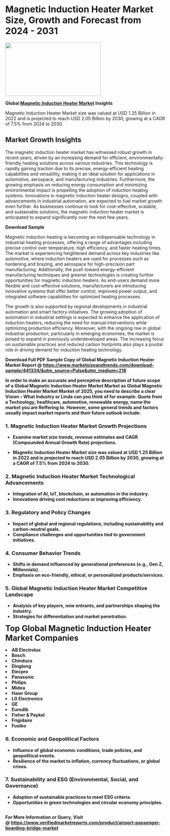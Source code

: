 <H1>Magnetic Induction Heater Market Size, Growth and Forecast from 2024 - 2031</H1><img class="aligncenter size-medium wp-image-584254" src="https://thirdeyenews.in/wp-content/uploads/2024/09/Global-Market-Research-300x168.jpeg" alt="" width="300" height="168" /><p><strong>Global&nbsp;<a href="https://www.marketsizeandtrends.com/download-sample/441334/&amp;utm_source=Pulse&amp;utm_medium=218">Magnetic Induction Heater Market</a> Insights</strong></p><p>Magnetic Induction Heater Market size was valued at USD 1.25 Billion in 2022 and is projected to reach USD 2.05 Billion by 2030, growing at a CAGR of 7.5% from 2024 to 2030.</p><p><h2>Market Growth Insights</h2> <p>The magnetic induction heater market has witnessed robust growth in recent years, driven by an increasing demand for efficient, environmentally-friendly heating solutions across various industries. This technology is rapidly gaining traction due to its precise, energy-efficient heating capabilities and versatility, making it an ideal solution for applications in automotive, aerospace, and manufacturing industries. Furthermore, the growing emphasis on reducing energy consumption and minimizing environmental impact is propelling the adoption of induction heating systems. Innovations in magnetic induction heater designs, coupled with advancements in industrial automation, are expected to fuel market growth even further. As businesses continue to look for cost-effective, scalable, and sustainable solutions, the magnetic induction heater market is anticipated to expand significantly over the next few years.</p> <p><strong>Download Sample</strong></p> <p>Magnetic induction heating is becoming an indispensable technology in industrial heating processes, offering a range of advantages including precise control over temperature, high efficiency, and faster heating times. The market is experiencing heightened demand across key industries like automotive, where induction heaters are used for processes such as hardening and brazing, and aerospace for high-precision part manufacturing. Additionally, the push toward energy-efficient manufacturing techniques and greener technologies is creating further opportunities for magnetic induction heaters. As end-users demand more flexible and cost-effective solutions, manufacturers are introducing innovative systems that offer better control, improved power output, and integrated software capabilities for optimized heating processes.</p> <p>The growth is also supported by regional developments in industrial automation and smart factory initiatives. The growing adoption of automation in industrial settings is expected to enhance the application of induction heaters, reducing the need for manual interventions while optimizing production efficiency. Moreover, with the ongoing rise in global industrial production, particularly in emerging economies, the market is poised to expand in previously underdeveloped areas. The increasing focus on sustainable practices and reduced carbon footprints also plays a pivotal role in driving demand for induction heating technology.</p> <p><strong></p><p><span class=""><strong>Download Full PDF Sample Copy of Global Magnetic Induction Heater Market Report</strong> @ <a href="https://www.marketsizeandtrends.com/download-sample/441334/&amp;utm_source=Pulse&amp;utm_medium=218" target="_blank">https://www.marketsizeandtrends.com/download-sample/441334/&amp;utm_source=Pulse&amp;utm_medium=218</a></span></p><p>In order to make an accurate and perceptive description of future scope of a Global&nbsp;Magnetic Induction Heater Market Market as Global&nbsp;Magnetic Induction Heater Market Market of 2025, you need to describe a clear Vision &ndash; What Industry or Linda can you think of for example: Quote from a Technology, healthcare, automotive, renewable energy, name the market you are Reffering to. However, some general trends and factors usually impact market reports and their future outlook include:</p><h3>1.&nbsp;<strong>Magnetic Induction Heater Market Growth Projections</strong></h3><ul><li>Examine market size trends, revenue estimates and CAGR (Compounded Annual Growth Rate) projections.</li><li><p>Magnetic Induction Heater Market size was valued at USD 1.25 Billion in 2022 and is projected to reach USD 2.05 Billion by 2030, growing at a CAGR of 7.5% from 2024 to 2030.</p></li></ul><h3>2.&nbsp;<strong>Magnetic Induction Heater Market Technological Advancements</strong></h3><ul><li>Integration of AI, IoT, blockchain, or automation in the industry.</li><li>Innovations driving cost reductions or improving efficiency.</li></ul><h3>3.&nbsp;<strong>Regulatory and Policy Changes</strong></h3><ul><li>Impact of global and regional regulations, including sustainability and carbon-neutral goals.</li><li>Compliance challenges and opportunities tied to government initiatives.</li></ul><h3>4.&nbsp;<strong>Consumer Behavior Trends</strong></h3><ul><li>Shifts in demand influenced by generational preferences (e.g., Gen Z, Millennials).</li><li>Emphasis on eco-friendly, ethical, or personalized products/services.</li></ul><h3>5.&nbsp;<strong>Global Magnetic Induction Heater Market Competitive Landscape</strong></h3><ul><li>Analysis of key players, new entrants, and partnerships shaping the industry.</li><li>Strategies for differentiation and market penetration.</li></ul><p data-pm-slice="1 1 []"><span style="color: inherit; font-family: inherit; font-size: 25px;">Top Global Magnetic Induction Heater Market Companies</span></p><div class="" data-test-id=""><p><li>AB Electrolux</li><li> Bosch</li><li> Chinducs</li><li> Dinglong</li><li> Elecpro</li><li> Panasonic</li><li> Philips</li><li> Midea</li><li> Haier Group</li><li> LG Electronics</li><li> GE</li><li> Eurodib</li><li> Fisher & Paykel</li><li> Frigidaire</li><li> Fusibo</li></p></div><h3>6.&nbsp;<strong>Economic and Geopolitical Factors</strong></h3><ul><li>Influence of global economic conditions, trade policies, and geopolitical events.</li><li>Resilience of the market to inflation, currency fluctuations, or global crises.</li></ul><h3>7.&nbsp;<strong>Sustainability and ESG (Environmental, Social, and Governance)</strong></h3><ul><li>Adoption of sustainable practices to meet ESG criteria.</li><li>Opportunities in green technologies and circular economy principles.</li></ul><h2><strong style="font-size: 14px;">For More Information or Query, Visit @&nbsp;</strong><a style="background-color: #ffffff; font-size: 14px;" href="https://www.marketsizeandtrends.com/report/magnetic-induction-heater-market/" target="_blank">https://www.verifiedmarketreports.com/product/airport-passenger-boarding-bridge-market</a></h2>
